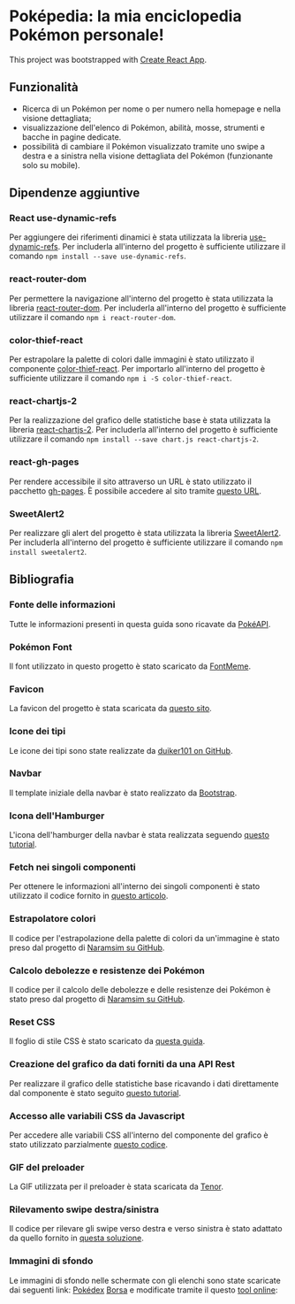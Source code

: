 # Poképedia: la mia enciclopedia Pokémon personale!

This project was bootstrapped with [Create React App](https://github.com/facebook/create-react-app).

## Funzionalità

- Ricerca di un Pokémon per nome o per numero nella homepage e nella visione dettagliata;
- visualizzazione dell'elenco di Pokémon, abilità, mosse, strumenti e bacche in pagine dedicate.
- possibilità di cambiare il Pokémon visualizzato tramite uno swipe a destra e a sinistra nella visione dettagliata del Pokémon (funzionante solo su mobile).

## Dipendenze aggiuntive

### React use-dynamic-refs
Per aggiungere dei riferimenti dinamici è stata utilizzata la libreria [use-dynamic-refs](https://www.npmjs.com/package/use-dynamic-refs).
Per includerla all'interno del progetto è sufficiente utilizzare il comando `npm install --save use-dynamic-refs`.

### react-router-dom
Per permettere la navigazione all'interno del progetto è stata utilizzata la libreria [react-router-dom](https://www.npmjs.com/package/react-router-dom).
Per includerla all'interno del progetto è sufficiente utilizzare il comando `npm i react-router-dom`.

### color-thief-react
Per estrapolare la palette di colori dalle immagini è stato utilizzato il componente [color-thief-react](https://www.npmjs.com/package/color-thief-react).
Per importarlo all'interno del progetto è sufficiente utilizzare il comando `npm i -S color-thief-react`.

### react-chartjs-2
Per la realizzazione del grafico delle statistiche base è stata utilizzata la libreria [react-chartjs-2](https://react-chartjs-2.js.org/).
Per includerla all'interno del progetto è sufficiente utilizzare il comando `npm install --save chart.js react-chartjs-2`.

### react-gh-pages
Per rendere accessibile il sito attraverso un URL è stato utilizzato il pacchetto [gh-pages](https://github.com/gitname/react-gh-pages?tab=readme-ov-file).
È possibile accedere al sito tramite [questo URL](https://mgarello.github.io/Pokepedia).

### SweetAlert2
Per realizzare gli alert del progetto è stata utilizzata la libreria [SweetAlert2](https://sweetalert2.github.io/).
Per includerla all'interno del progetto è sufficiente utilizzare il comando `npm install sweetalert2`.

## Bibliografia

### Fonte delle informazioni
Tutte le informazioni presenti in questa guida sono ricavate da [PokéAPI](https://pokeapi.co/).

### Pokémon Font
Il font utilizzato in questo progetto è stato scaricato da [FontMeme](https://fontmeme.com/fonts/pokemon-font/).

### Favicon
La favicon del progetto è stata scaricata da [questo sito](https://www.pngall.com/it/pokeball-png/download/40234).

### Icone dei tipi
Le icone dei tipi sono state realizzate da [duiker101 on GitHub](https://github.com/duiker101/pokemon-type-svg-icons).

### Navbar
Il template iniziale della navbar è stato realizzato da [Bootstrap](https://getbootstrap.com/docs/4.0/examples/navbars/).

### Icona dell'Hamburger
L'icona dell'hamburger della navbar è stata realizzata seguendo [questo tutorial](https://youtu.be/XLHdF7z77YU?si=Ecis-LxWlXBGOV42).

### Fetch nei singoli componenti
Per ottenere le informazioni all'interno dei singoli componenti è stato utilizzato il codice fornito in [questo articolo](https://dev.to/johnpaulada/synchronous-fetch-with-asyncawait).

### Estrapolatore colori
Il codice per l'estrapolazione della palette di colori da un'immagine è stato preso dal progetto di [Naramsim su GitHub](https://github.com/Naramsim/Colosseum/blob/master/src/scripts/helpers/getColors.js).

### Calcolo debolezze e resistenze dei Pokémon
Il codice per il calcolo delle debolezze e delle resistenze dei Pokémon è stato preso dal progetto di [Naramsim su GitHub](https://github.com/Naramsim/Colosseum/blob/master/src/scripts/helpers/getMultipliers.js).

### Reset CSS
Il foglio di stile CSS è stato scaricato da [questa guida](https://html5doctor.com/html-5-reset-stylesheet/).

### Creazione del grafico da dati forniti da una API Rest
Per realizzare il grafico delle statistiche base ricavando i dati direttamente dal componente è stato seguito [questo tutorial](https://www.youtube.com/watch?v=yOousFGfmZc).

### Accesso alle variabili CSS da Javascript
Per accedere alle variabili CSS all'interno del componente del grafico è stato utilizzato parzialmente [questo codice](https://codepen.io/kurkle/pen/KKpaYwx).

### GIF del preloader
La GIF utilizzata per il preloader è stata scaricata da [Tenor](https://tenor.com/en-GB/view/pokemon-gif-21691408).

### Rilevamento swipe destra/sinistra
Il codice per rilevare gli swipe verso destra e verso sinistra è stato adattato da quello fornito in [questa soluzione](https://stackoverflow.com/questions/70612769/how-do-i-recognize-swipe-events-in-react).

### Immagini di sfondo
Le immagini di sfondo nelle schermate con gli elenchi sono state scaricate dai seguenti link:
[Pokédex](https://pokemon-go.name/wp-content/uploads/2023/08/uvelichenie-vmestimosti-pokemon-storage-and-item-bag-storage-pokemon-go-1024x572.jpg)
[Borsa](https://pokemongohub.net/wp-content/uploads/2023/08/EVr0cxyXgAEuXvo.webp)
e modificate tramite il questo [tool online](https://www.remove.bg/):